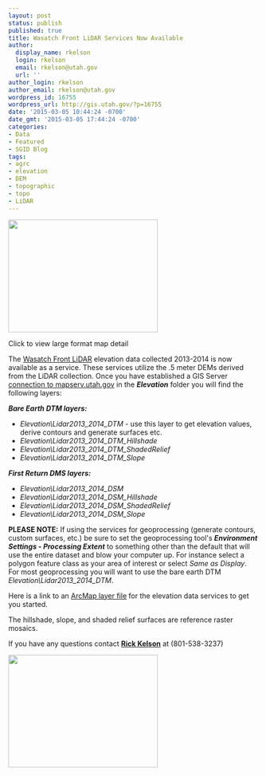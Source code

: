 ```yaml
---
layout: post
status: publish
published: true
title: Wasatch Front LiDAR Services Now Available
author:
  display_name: rkelson
  login: rkelson
  email: rkelson@utah.gov
  url: ''
author_login: rkelson
author_email: rkelson@utah.gov
wordpress_id: 16755
wordpress_url: http://gis.utah.gov/?p=16755
date: '2015-03-05 10:44:24 -0700'
date_gmt: '2015-03-05 17:44:24 -0700'
categories:
- Data
- Featured
- SGID Blog
tags:
- agrc
- elevation
- DEM
- topographic
- topo
- LiDAR
---
```

<div class="caption"><a href="{{ "/downloads/Lidar_slope_lg.jpg" | prepend: site.baseurl }}"><img src="{{ "/images/Lidar_slope_lg.jpg" | prepend: site.baseurl }}" alt="" title="LiDAR service sample" width="300" height="226" class="size-medium wp-image-15443" /></a><p class="caption-text">Click to view large format map detail</p></div>
<p>The <a href="{{ "/data/elevation-terrain-data/2013-2014-lidar/" | prepend: site.baseurl }}">Wasatch Front LiDAR</a> elevation data collected 2013-2014 is now available as a service. These services utilize the .5 meter DEMs derived from the LiDAR collection. Once you have established a GIS Server <a href="{{ "/data/sgid-imagery-services/" | prepend: site.baseurl }}">connection to mapserv.utah.gov</a> in the <b><em>Elevation</em></b> folder you will find the following layers:</p>
<p><b><em>Bare Earth DTM layers:</em></b></p>
<ul>
<li><em>Elevation\Lidar2013_2014_DTM</em> - use this layer to get elevation values, derive contours and generate surfaces etc.</li>
<li><em>Elevation\Lidar2013_2014_DTM_Hillshade</em></li>
<li><em>Elevation\Lidar2013_2014_DTM_ShadedRelief</em></li>
<li><em>Elevation\Lidar2013_2014_DTM_Slope</em></li>
</ul>
<p><b><em>First Return DMS layers:</em></b></p>
<ul>
<li><em>Elevation\Lidar2013_2014_DSM</em></li>
<li><em>Elevation\Lidar2013_2014_DSM_Hillshade</em></li>
<li><em>Elevation\Lidar2013_2014_DSM_ShadedRelief</em></li>
<li><em>Elevation\Lidar2013_2014_DSM_Slope</em></li>
</ul>
<p><b>PLEASE NOTE:</b> If using the services for geoprocessing (generate contours, custom surfaces, etc.) be sure to set the geoprocessing tool's <b><em>Environment Settings - Processing Extent</em></b> to something other than the default that will use the entire dataset and blow your computer up. For instance select a polygon feature class as your area of interest or select <em>Same as Display</em>. For most geoprocessing you will want to use the bare earth DTM <em>Elevation\Lidar2013_2014_DTM</em>.</p>
<p>Here is a link to an <a href="ftp://ftp.agrc.utah.gov/Imagery/LIDAR/WasatchFront_2013_2014/WasatchFront_LiDAR_2013-2014.lyr">ArcMap layer file</a> for the elevation data services to get you started.</p>
<p>The hillshade, slope, and shaded relief surfaces are reference raster mosaics.</p>
<td>If you have any questions contact <a href="mailto:rkelson@utah.gov"><strong>Rick Kelson</strong></a> at (801-538-3237)</td>
<p><a href="{{ "/downloads/Lidar_shaded.jpg" | prepend: site.baseurl }}"><img src="{{ "/images/Lidar_shaded.jpg" | prepend: site.baseurl }}" alt="" title="LiDAR service sample" width="300" height="226" class="size-medium wp-image-15443" /></a></p>
